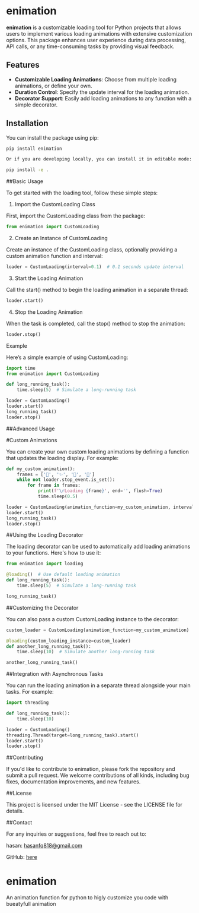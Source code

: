 
# enimation

**enimation** is a customizable loading tool for Python projects that allows users to implement various loading animations with extensive customization options. This package enhances user experience during data processing, API calls, or any time-consuming tasks by providing visual feedback.

## Features

- **Customizable Loading Animations**: Choose from multiple loading animations, or define your own.
- **Duration Control**: Specify the update interval for the loading animation.
- **Decorator Support**: Easily add loading animations to any function with a simple decorator.

## Installation

You can install the package using pip:

```bash
pip install enimation

Or if you are developing locally, you can install it in editable mode:

pip install -e .
```

##Basic Usage

To get started with the loading tool, follow these simple steps:

1. Import the CustomLoading Class

First, import the CustomLoading class from the package:

```python
from enimation import CustomLoading
```

2. Create an Instance of CustomLoading

Create an instance of the CustomLoading class, optionally providing a custom animation function and interval:

```python
loader = CustomLoading(interval=0.1)  # 0.1 seconds update interval
```

3. Start the Loading Animation

Call the start() method to begin the loading animation in a separate thread:

```python
loader.start()
```

4. Stop the Loading Animation

When the task is completed, call the stop() method to stop the animation:

```python
loader.stop()
```

Example

Here’s a simple example of using CustomLoading:

```python
import time
from enimation import CustomLoading

def long_running_task():
    time.sleep(5)  # Simulate a long-running task

loader = CustomLoading()
loader.start()
long_running_task()
loader.stop()
```

##Advanced Usage

#Custom Animations

You can create your own custom loading animations by defining a function that updates the loading display. For example:

```python
def my_custom_animation():
    frames = ['🌟', '✨', '🌈', '💫']
    while not loader.stop_event.is_set():
        for frame in frames:
            print(f'\rLoading {frame}', end='', flush=True)
            time.sleep(0.5)

loader = CustomLoading(animation_function=my_custom_animation, interval=0.5)
loader.start()
long_running_task()
loader.stop()
```

##Using the Loading Decorator

The loading decorator can be used to automatically add loading animations to your functions. Here's how to use it:

```python
from enimation import loading

@loading()  # Use default loading animation
def long_running_task():
    time.sleep(5)  # Simulate a long-running task

long_running_task()
```

##Customizing the Decorator

You can also pass a custom CustomLoading instance to the decorator:

```python
custom_loader = CustomLoading(animation_function=my_custom_animation)

@loading(custom_loading_instance=custom_loader)
def another_long_running_task():
    time.sleep(10)  # Simulate another long-running task

another_long_running_task()
```

##Integration with Asynchronous Tasks

You can run the loading animation in a separate thread alongside your main tasks. For example:

```python
import threading

def long_running_task():
    time.sleep(10)

loader = CustomLoading()
threading.Thread(target=long_running_task).start()
loader.start()
loader.stop()
```

##Contributing

If you'd like to contribute to enimation, please fork the repository and submit a pull request. We welcome contributions of all kinds, including bug fixes, documentation improvements, and new features.

##License

This project is licensed under the MIT License - see the LICENSE file for details.

##Contact

For any inquiries or suggestions, feel free to reach out to:

hasan: hasanfq818@gmail.com

GitHub: [here](https://github.com/Kamanati/enimation)

# enimation
An animation function for python to higly customize you code with bueatyfull animation
